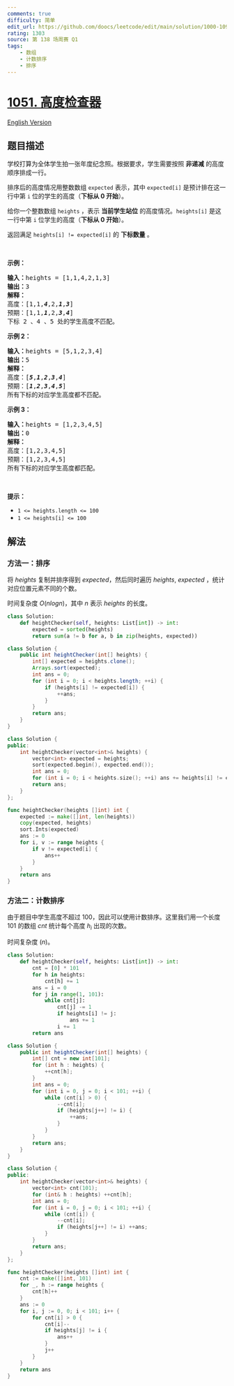 ```yaml
---
comments: true
difficulty: 简单
edit_url: https://github.com/doocs/leetcode/edit/main/solution/1000-1099/1051.Height%20Checker/README.md
rating: 1303
source: 第 138 场周赛 Q1
tags:
    - 数组
    - 计数排序
    - 排序
---
```


# [1051. 高度检查器](https://leetcode.cn/problems/height-checker)

[English Version](/solution/1000-1099/1051.Height%20Checker/README_EN.md)

## 题目描述

<!-- 这里写题目描述 -->

<p>学校打算为全体学生拍一张年度纪念照。根据要求，学生需要按照 <strong>非递减</strong> 的高度顺序排成一行。</p>

<p>排序后的高度情况用整数数组 <code>expected</code> 表示，其中 <code>expected[i]</code> 是预计排在这一行中第 <code>i</code> 位的学生的高度（<strong>下标从 0 开始</strong>）。</p>

<p>给你一个整数数组 <code>heights</code> ，表示 <strong>当前学生站位</strong> 的高度情况。<code>heights[i]</code> 是这一行中第 <code>i</code> 位学生的高度（<strong>下标从 0 开始</strong>）。</p>

<p>返回满足<em> </em><code>heights[i] != expected[i]</code> 的 <strong>下标数量</strong> 。</p>

<p>&nbsp;</p>

<p><strong>示例：</strong></p>

<pre>
<strong>输入：</strong>heights =&nbsp;[1,1,4,2,1,3]
<strong>输出：</strong>3 
<strong>解释：</strong>
高度：[1,1,<em><strong>4</strong></em>,2,<em><strong>1</strong></em>,<em><strong>3</strong></em>]
预期：[1,1,<em><strong>1</strong></em>,2,<em><strong>3</strong></em>,<em><strong>4</strong></em>]
下标 2 、4 、5 处的学生高度不匹配。</pre>

<p><strong>示例 2：</strong></p>

<pre>
<strong>输入：</strong>heights = [5,1,2,3,4]
<strong>输出：</strong>5
<strong>解释：</strong>
高度：[<em><strong>5</strong></em>,<em><strong>1</strong></em>,<em><strong>2</strong></em>,<em><strong>3</strong></em>,<em><strong>4</strong></em>]
预期：[<em><strong>1</strong></em>,<em><strong>2</strong></em>,<em><strong>3</strong></em>,<em><strong>4</strong></em>,<em><strong>5</strong></em>]
所有下标的对应学生高度都不匹配。</pre>

<p><strong>示例 3：</strong></p>

<pre>
<strong>输入：</strong>heights = [1,2,3,4,5]
<strong>输出：</strong>0
<strong>解释：</strong>
高度：[1,2,3,4,5]
预期：[1,2,3,4,5]
所有下标的对应学生高度都匹配。</pre>

<p>&nbsp;</p>

<p><strong>提示：</strong></p>

<ul>
	<li><code>1 &lt;= heights.length &lt;= 100</code></li>
	<li><code>1 &lt;= heights[i] &lt;= 100</code></li>
</ul>

## 解法

### 方法一：排序

将 $heights$ 复制并排序得到 $expected$，然后同时遍历 $heights$, $expected$ ，统计对应位置元素不同的个数。

时间复杂度 $O(nlogn)$，其中 $n$ 表示 $heights$ 的长度。

<!-- tabs:start -->

```python
class Solution:
    def heightChecker(self, heights: List[int]) -> int:
        expected = sorted(heights)
        return sum(a != b for a, b in zip(heights, expected))
```

```java
class Solution {
    public int heightChecker(int[] heights) {
        int[] expected = heights.clone();
        Arrays.sort(expected);
        int ans = 0;
        for (int i = 0; i < heights.length; ++i) {
            if (heights[i] != expected[i]) {
                ++ans;
            }
        }
        return ans;
    }
}
```

```cpp
class Solution {
public:
    int heightChecker(vector<int>& heights) {
        vector<int> expected = heights;
        sort(expected.begin(), expected.end());
        int ans = 0;
        for (int i = 0; i < heights.size(); ++i) ans += heights[i] != expected[i];
        return ans;
    }
};
```

```go
func heightChecker(heights []int) int {
	expected := make([]int, len(heights))
	copy(expected, heights)
	sort.Ints(expected)
	ans := 0
	for i, v := range heights {
		if v != expected[i] {
			ans++
		}
	}
	return ans
}
```

<!-- tabs:end -->

### 方法二：计数排序

由于题目中学生高度不超过 $100$，因此可以使用计数排序。这里我们用一个长度 $101$ 的数组 $cnt$ 统计每个高度 $h_i$ 出现的次数。

时间复杂度 $(n)$。

<!-- tabs:start -->

```python
class Solution:
    def heightChecker(self, heights: List[int]) -> int:
        cnt = [0] * 101
        for h in heights:
            cnt[h] += 1
        ans = i = 0
        for j in range(1, 101):
            while cnt[j]:
                cnt[j] -= 1
                if heights[i] != j:
                    ans += 1
                i += 1
        return ans
```

```java
class Solution {
    public int heightChecker(int[] heights) {
        int[] cnt = new int[101];
        for (int h : heights) {
            ++cnt[h];
        }
        int ans = 0;
        for (int i = 0, j = 0; i < 101; ++i) {
            while (cnt[i] > 0) {
                --cnt[i];
                if (heights[j++] != i) {
                    ++ans;
                }
            }
        }
        return ans;
    }
}
```

```cpp
class Solution {
public:
    int heightChecker(vector<int>& heights) {
        vector<int> cnt(101);
        for (int& h : heights) ++cnt[h];
        int ans = 0;
        for (int i = 0, j = 0; i < 101; ++i) {
            while (cnt[i]) {
                --cnt[i];
                if (heights[j++] != i) ++ans;
            }
        }
        return ans;
    }
};
```

```go
func heightChecker(heights []int) int {
	cnt := make([]int, 101)
	for _, h := range heights {
		cnt[h]++
	}
	ans := 0
	for i, j := 0, 0; i < 101; i++ {
		for cnt[i] > 0 {
			cnt[i]--
			if heights[j] != i {
				ans++
			}
			j++
		}
	}
	return ans
}
```

<!-- tabs:end -->

<!-- end -->
